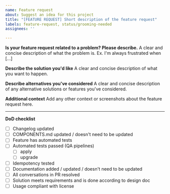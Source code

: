 ```yaml
---
name: Feature request
about: Suggest an idea for this project
title: "[FEATURE REQUEST] Short description of the feature request"
labels: feature-request, status/grooming-needed
assignees: ''

---
```


**Is your feature request related to a problem? Please describe.**
A clear and concise description of what the problem is. Ex. I'm always frustrated when [...]

**Describe the solution you'd like**
A clear and concise description of what you want to happen.

**Describe alternatives you've considered**
A clear and concise description of any alternative solutions or features you've considered.

**Additional context**
Add any other context or screenshots about the feature request here.

---

**DoD checklist**

* [ ] Changelog updated
* [ ] COMPONENTS.md updated / doesn't need to be updated
* [ ] Feature has automated tests
* [ ] Automated tests passed (QA pipelines)
  * [ ] apply
  * [ ] upgrade
* [ ] Idempotency tested
* [ ] Documentation added / updated / doesn't need to be updated
* [ ] All conversations in PR resolved
* [ ] Solution meets requirements and is done according to design doc
* [ ] Usage compliant with license
